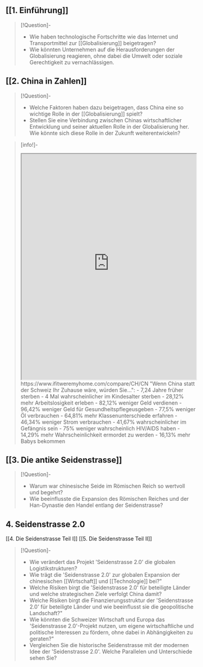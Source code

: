 ## [[1. Einführung]]

>[!Question]-
>- Wie haben technologische Fortschritte wie das Internet und Transportmittel zur [[Globalisierung]] beigetragen?
>- Wie könnten Unternehmen auf die Herausforderungen der Globalisierung reagieren, ohne dabei die Umwelt oder soziale Gerechtigkeit zu vernachlässigen.

## [[2. China in Zahlen]]

>[!Question]-
>- Welche Faktoren haben dazu beigetragen, dass China eine so wichtige Rolle in der [[Globalisierung]] spielt?
>- Stellen Sie eine Verbindung zwischen Chinas wirtschaftlicher Entwicklung und seiner aktuellen Rolle in der Globalisierung her. Wie könnte sich diese Rolle in der Zukunft weiterentwickeln?

>[info!]-
><iframe width="100%" height="600" src="https://www.ifitweremyhome.com/compare/CH/CN" allowfullscreen allow="geolocation *; autoplay; encrypted-media"></iframe>
>https://www.ifitweremyhome.com/compare/CH/CN
>"Wenn China statt der Schweiz Ihr Zuhause wäre, würden Sie...":
>- 7,24 Jahre früher sterben
>- 4 Mal wahrscheinlicher im Kindesalter sterben
>- 28,12% mehr Arbeitslosigkeit erleben
>- 82,12% weniger Geld verdienen
>- 96,42% weniger Geld für Gesundheitspflegeusgeben
>- 77,5% weniger Öl verbrauchen
>- 64,81% mehr Klassenunterschiede erfahren
>- 46,34% weniger Strom verbrauchen
>- 41,67% wahrscheinlicher im Gefängnis sein
>- 75% weniger wahrscheinlich HIV/AIDS haben
>- 14,29% mehr Wahrscheinlichkeit ermordet zu werden
>- 16,13% mehr Babys bekommen
## [[3. Die antike Seidenstrasse]]

>[!Question]-
>- Warum war chinesische Seide im Römischen Reich so wertvoll und begehrt?
>- Wie beeinflusste die Expansion des Römischen Reiches und der Han-Dynastie den Handel entlang der Seidenstrasse?

## 4. Seidenstrasse 2.0
[[4. Die Seidenstrasse Teil I]]
[[5. Die Seidenstrasse Teil II]]

>[!Question]-
>- Wie verändert das Projekt 'Seidenstrasse 2.0' die globalen Logistikstrukturen?
>- Wie trägt die 'Seidenstrasse 2.0' zur globalen Expansion der chinesischen [[Wirtschaft]] und [[Technologie]] bei?"
>- Welche Risiken birgt die 'Seidenstrasse 2.0' für beteiligte Länder und welche strategischen Ziele verfolgt China damit?
>- Welche Risiken birgt die Finanzierungsstruktur der 'Seidenstrasse 2.0' für beteiligte Länder und wie beeinflusst sie die geopolitische Landschaft?"
>- Wie könnten die Schweizer Wirtschaft und Europa das 'Seidenstrasse 2.0'-Projekt nutzen, um eigene wirtschaftliche und politische Interessen zu fördern, ohne dabei in Abhängigkeiten zu geraten?"
>- Vergleichen Sie die historische Seidenstrasse mit der modernen Idee der 'Seidenstrasse 2.0'. Welche Parallelen und Unterschiede sehen Sie?

